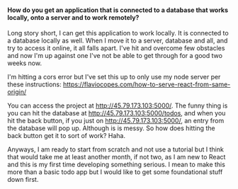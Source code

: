 #### How do you get an application that is connected to a database that works locally, onto a server and to work remotely?

Long story short, I can get this application to work locally.  It is connected to a database locally as well.  When I move it to a server, database and all, and try to access it online, it all falls apart.  I've hit and overcome few obstacles and now I'm up against one I've not be able to get through for a good two weeks now.

I'm hitting a cors error but I've set this up to only use my node server per these instructions: https://flaviocopes.com/how-to-serve-react-from-same-origin/

You can access the project at http://45.79.173.103:5000/.  The funny thing is you can hit the database at http://45.79.173.103:5000/todos, and when you hit the back button, if you just on http://45.79.173.103:5000/, an entry from the database will pop up.  Although is is messy.  So how does hitting the back button get it to sort of work?  Haha.

Anyways, I am ready to start from scratch and not use a tutorial but I think that would take me at least another month, if not two, as I am new to React and this is my first time developing something serious.  I mean to make this more than a basic todo app but I would like to get some foundational stuff down first.

